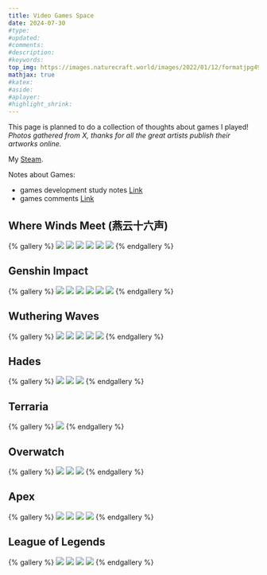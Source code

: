 ```yaml
---
title: Video Games Space
date: 2024-07-30
#type:
#updated:
#comments:
#description:
#keywords:
top_img: https://images.naturecraft.world/images/2022/01/12/formatjpg493b69539786db25.jpg
mathjax: true
#katex:
#aside:
#aplayer:
#highlight_shrink:
---
```


This page is planned to do a collection of thoughts about games I played!  
*Photos gathered from X, thanks for all the great artists publish their artworks online.*

My [Steam](https://steamcommunity.com/id/xiyahC/). 

Notes about Games: 
- games development study notes [Link](https://peppered-lily-fd7.notion.site/Games-Development-Study-Notes-133c2aa2a6c54cfb90ae323968be0f08?pvs=4)   
- games comments [Link](https://peppered-lily-fd7.notion.site/Games-Comments-a36bbbda14844ce2bb86f68873a39e4d?pvs=4)   


## Where Winds Meet (燕云十六声)
{% gallery %}
![](https://pic.cyol.com/img/20230907/img_960103d7c34982c907ed1b8ad7995cf5cade.jpeg)
![](https://h72.fp.ps.netease.com/file/676e5e90ebebaffe1a56a21fuL9mOdFW06)
![](https://h72.fp.ps.netease.com/file/678d5152036202a374579e6fSjerJx4306)
![](https://h72.fp.ps.netease.com/file/679a96fdbb84cd42d6e95dc5zLBPj6GA06)
![](https://h72.fp.ps.netease.com/file/67988843a9631808f15a9704iC2JxPgU06)
![](https://h72.fp.ps.netease.com/file/67733dac6df0df71b36ac437HVZhHOVW06)
{% endgallery %}


## Genshin Impact
{% gallery %}
![](https://pbs.twimg.com/media/GTviwi8aMAAPygS?format=jpg&name=medium)
![](https://pbs.twimg.com/media/F_lybQkbYAAA7MA?format=jpg&name=medium)
![](https://pbs.twimg.com/media/GTr376RW8AA7kMe?format=jpg&name=medium)
![](https://pbs.twimg.com/media/F0kQliLXsAEi8ic?format=jpg&name=medium)
![](https://pbs.twimg.com/media/GT3uK8eWsAABZUg?format=jpg&name=medium)
![](https://pbs.twimg.com/media/Fu7xTOAXsAMrwbB?format=jpg&name=medium)
{% endgallery %}

## Wuthering Waves
{% gallery %}
![](https://pbs.twimg.com/media/GUFTijcWMAAUO4a?format=jpg&name=medium)
![](https://pbs.twimg.com/media/GTqOVXSaQAAOZhk?format=jpg&name=large)
![](https://pbs.twimg.com/media/GT9Rw36XIAAI6gP?format=jpg&name=large)
![](https://pbs.twimg.com/media/GT5grpeXIAAdPOD?format=jpg&name=medium)
![](https://pbs.twimg.com/media/GTtJ2klbsAAw82d?format=jpg&name=medium)
{% endgallery %}

## Hades
{% gallery %}
![](https://pbs.twimg.com/media/GT46Ev3WEAAonjm?format=jpg&name=4096x4096)
![](https://pbs.twimg.com/media/GRa9N1LWYAIAT-J?format=jpg&name=medium)
![](https://pbs.twimg.com/media/GRaT-_QXYAAYC0k?format=jpg&name=medium)
{% endgallery %}

## Terraria
{% gallery %}
![](https://pbs.twimg.com/media/GSc2sDoXgAEbFex?format=jpg&name=medium)
{% endgallery %}

## Overwatch
{% gallery %}
![](https://pbs.twimg.com/media/GUEVbQtXMAA5FN2?format=jpg&name=medium)
![](https://pbs.twimg.com/media/FVEliMIUcAAzSSy?format=jpg&name=4096x4096)
![](https://pbs.twimg.com/media/FgfrVYKXwAAP_mL?format=jpg&name=medium)
{% endgallery %}

## Apex
{% gallery %}
![](https://pbs.twimg.com/media/GUBqxDYb0AAPzKt?format=jpg&name=medium)
![](https://pbs.twimg.com/media/GUBKeOGaoAAmdLY?format=jpg&name=medium)
![](https://pbs.twimg.com/media/FIrhu__aQAAMfO-?format=jpg&name=medium)
![](https://pbs.twimg.com/media/F6UpjZoacAAcWfk?format=jpg&name=medium)
{% endgallery %}

## League of Legends
{% gallery %}
![](https://pbs.twimg.com/media/GTwM9udW8AAV3dH?format=jpg&name=medium)
![](https://pbs.twimg.com/media/GT_MLbTXkAAbn_8?format=jpg&name=4096x4096)
![](https://pbs.twimg.com/media/GT53ifaWYAAWpen?format=jpg&name=small)
![](https://pbs.twimg.com/media/GQT-aiKXcAAq1j6?format=jpg&name=medium)
{% endgallery %}
